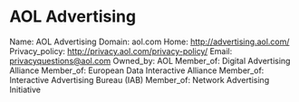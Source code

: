 
# AOL Advertising

Name: AOL Advertising
Domain: aol.com
Home: http://advertising.aol.com/
Privacy_policy: http://privacy.aol.com/privacy-policy/
Email: privacyquestions@aol.com
Owned_by: AOL
Member_of: Digital Advertising Alliance
Member_of: European Data Interactive Alliance
Member_of: Interactive Advertising Bureau (IAB)
Member_of: Network Advertising Initiative

